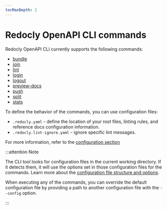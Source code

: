 ```yaml
---
tocMaxDepth: 2
---
```

# Redocly OpenAPI CLI commands

Redocly OpenAPI CLI currently supports the following commands:

* [bundle](bundle.md)
* [join](join.md)
* [lint](lint.md) 
* [login](login.md)
* [logout](logout.md)
* [preview-docs](preview-docs.md)
* [push](push.md)
* [split](split.md)
* [stats](stats.md)

To define the behavior of the commands, you can use configuration files:

- `.redocly.yaml` - define the location of your root files, linting rules, and reference docs configuration information.
- `.redocly.lint-ignore.yaml` - ignore specific lint messages.

For more information, refer to the [configuration section](../configuration/index.mdx)

:::attention Note

The CLI tool looks for configuration files in the current working directory. If it detects them, it will use the options set in those configuration files for the commands. Learn more about the [configuration file structure and options](../configuration/configuration-file.mdx).

When executing any of the commands, you can override the default configuration file by providing a path to another configuration file with the `--config` option.

:::